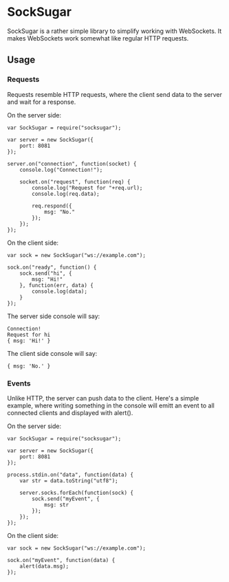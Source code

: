# SockSugar

SockSugar is a rather simple library to simplify working with WebSockets. It makes WebSockets work somewhat like regular HTTP requests.

## Usage

### Requests

Requests resemble HTTP requests, where the client send data to the server and wait for a response.

On the server side:

	var SockSugar = require("socksugar");

	var server = new SockSugar({
		port: 8081
	});

	server.on("connection", function(socket) {
		console.log("Connection!");

		socket.on("request", function(req) {
			console.log("Request for "+req.url);
			console.log(req.data);

			req.respond({
				msg: "No."
			});
		});
	});

On the client side:

	var sock = new SockSugar("ws://example.com");

	sock.on("ready", function() {
		sock.send("hi", {
			msg: "Hi!"
		}, function(err, data) {
			console.log(data);
		}
	});

The server side console will say:

	Connection!
	Request for hi
	{ msg: 'Hi!' }

The client side console will say:

	{ msg: 'No.' }

### Events

Unlike HTTP, the server can push data to the client. Here's a simple example, where writing something in the console will emitt an event to all connected clients and displayed with alert().

On the server side:

	var SockSugar = require("socksugar");

	var server = new SockSugar({
		port: 8081
	});

	process.stdin.on("data", function(data) {
		var str = data.toString("utf8");

		server.socks.forEach(function(sock) {
			sock.send("myEvent", {
				msg: str
			});
		});
	});

On the client side:

	var sock = new SockSugar("ws://example.com");

	sock.on("myEvent", function(data) {
		alert(data.msg);
	});
